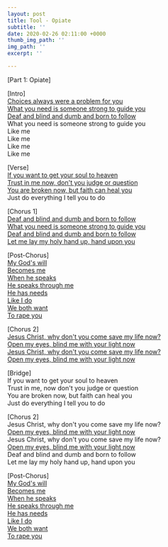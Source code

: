 ```yaml
---
layout: post
title: Tool - Opiate
subtitle: ''
date: 2020-02-26 02:11:00 +0000
thumb_img_path: ''
img_path: ''
excerpt: ''

---
```

\[Part 1: Opiate\]  
  
\[Intro\]  
[Choices always were a problem for you  
What you need is someone strong to guide you](https://genius.com/Tool-opiate-lyrics#note-3330418)  
[Deaf and blind and dumb and born to follow](https://genius.com/Tool-opiate-lyrics#note-2439030)  
What you need is someone strong to guide you  
Like me  
Like me  
Like me  
Like me  
  
\[Verse\]  
[If you want to get your soul to heaven  
Trust in me now, don't you judge or question](https://genius.com/Tool-opiate-lyrics#note-7468804)  
[You are broken now, but faith can heal you](https://genius.com/Tool-opiate-lyrics#note-2439019)  
Just do everything I tell you to do  
  
\[Chorus 1\]  
[Deaf and blind and dumb and born to follow  
What you need is someone strong to guide you  
Deaf and blind and dumb and born to follow  
Let me lay my holy hand up, hand upon you](https://genius.com/Tool-opiate-lyrics#note-3311408)  
  
\[Post-Chorus\]  
[My God's will  
Becomes me  
When he speaks  
He speaks through me  
He has needs  
Like I do  
We both want  
To rape you](https://genius.com/Tool-opiate-lyrics#note-2439022)

  
\[Chorus 2\]  
[Jesus Christ, why don't you come save my life now?  
Open my eyes, blind me with your light now  
Jesus Christ, why don't you come save my life now?  
Open my eyes, blind me with your light now](https://genius.com/Tool-opiate-lyrics#note-3311413)  
  
\[Bridge\]  
If you want to get your soul to heaven  
Trust in me, now don't you judge or question  
You are broken now, but faith can heal you  
Just do everything I tell you to do  
  
\[Chorus 2\]  
Jesus Christ, why don't you come save my life now?  
[Open my eyes, blind me with your light now](https://genius.com/Tool-opiate-lyrics#note-5018133)  
Jesus Christ, why don't you come save my life now?  
[Open my eyes, blind me with your light now](https://genius.com/Tool-opiate-lyrics#note-5018133)  
Deaf and blind and dumb and born to follow  
Let me lay my holy hand up, hand upon you  
  
\[Post-Chorus\]  
[My God's will  
Becomes me  
When he speaks  
He speaks through me  
He has needs  
Like I do  
We both want  
To rape you](https://genius.com/Tool-opiate-lyrics#note-2439022)